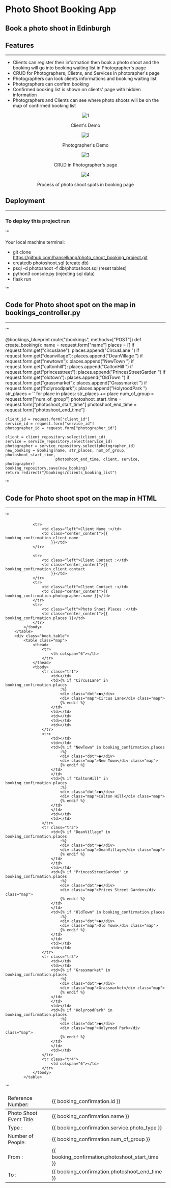 # Photo Shoot Booking App
## Book a photo shoot in Edinburgh

## Features
----------
* Clients can register their information then book a photo shoot and the booking will go into booking waiting list in Photographer's page
* CRUD for Photographers, Clietns, and Services in photorapher's page
* Photographers can look clients informations and booking waiting list
* Photographers can confirm booking
* Confirmed booking list is shown on clients' page with hidden information
* Photographers and Clients can see where photo shoots will be on the map of confirmed booking list

<div align="center">

![1](https://user-images.githubusercontent.com/43307207/166240099-abe35a13-3fb6-4415-b891-cd6bc8369702.gif)

  Client's Demo

![2](https://user-images.githubusercontent.com/43307207/166240124-14bd6e2e-4ea9-4a8c-9ffb-eb2db5bdcebf.gif)
  
  Photographer's Demo

![3](https://user-images.githubusercontent.com/43307207/166240150-05c530e4-4e5c-4f4d-8f99-9988dc14268e.gif)

  CRUD in Photographer's page

![4](https://user-images.githubusercontent.com/43307207/166240205-0a877c0e-4bd1-4f02-8c88-2a699197874e.gif)
            
  Process of photo shoot spots in booking page
            
</div>


## Deployment
----------
### To deploy this project run

'''

Your local machine terminal:
- git clone https://github.com/hanselkang/photo_shoot_booking_project.git
- createdb photoshoot.sql (create db)
- psql -d photoshoot -f db/photoshoot.sql (reset tables)
- python3 console.py (injecting sql data)
- flask run

'''

## Code for Photo shoot spot on the map in bookings_controller.py
----------

'''

@bookings_blueprint.route("/bookings", methods=["POST"])
def create_booking():
    name = request.form["name"]
    places = []
    if request.form.get("circuslane"):
        places.append("CircusLane ")
    if request.form.get("deanvillage"):
        places.append("DeanVillage ")
    if request.form.get("newtown"):
        places.append("NewTown ")
    if request.form.get("caltonhill"):
        places.append("CaltonHill ")
    if request.form.get("princesstreet"):
        places.append("PrincesStreetGarden ")
    if request.form.get("oldtown"):
        places.append("OldTown ")
    if request.form.get("grassmarket"):
        places.append("Grassmarket ")
    if request.form.get("holyroodpark"):
        places.append("HolyroodPark ")
    str_places = ''
    for place in places:
        str_places += place
    num_of_group = request.form["num_of_group"]
    photoshoot_start_time = request.form["photoshoot_start_time"]
    photoshoot_end_time = request.form["photoshoot_end_time"]

    client_id = request.form["client_id"]
    service_id = request.form["service_id"]
    photographer_id = request.form["photographer_id"]

    client = client_repository.select(client_id)
    service = service_repository.select(service_id)
    photographer = service_repository.select(photographer_id)
    new_booking = Booking(name, str_places, num_of_group, photoshoot_start_time,
                          photoshoot_end_time, client, service, photographer)
    booking_repository.save(new_booking)
    return redirect("/bookings/clients_booking_list")
   
'''


## Code for Photo shoot spot on the map in HTML
----------

'''

<table class="list">
            <thead>
                <tr>
                    <td class="left">Reference Number:</td>
                    <td class="center_content">{{ booking_confirmation.id }}</td>
                </tr>
            </thead>
            <tbody>
                <tr>
                    <td class="left">Photo Shoot Event Title:</td>
                    <td class="center_content">{{ booking_confirmation.name }}</td>
                </tr>
                <tr>
                    <td class="left">Type :</td>
                    <td class="center_content">{{ booking_confirmation.service.photo_type }}</td>
                </tr>
                <tr>
                    <td class="left">Number of People:</td>
                    <td class="center_content">{{ booking_confirmation.num_of_group }}</td>
                </tr>
                <tr>
                    <td class="left">From : </td>
                    <td class="center_content">{{ booking_confirmation.photoshoot_start_time }}</td>
                </tr>
                <tr>
                    <td class="left">To :</td>
                    <td class="center_content">{{ booking_confirmation.photoshoot_end_time }}</td>
                </tr>

                <tr>
                    <td class="left">Client Name :</td>
                    <td class="center_content">{{ booking_confirmation.client.name
                        }}</td>
                </tr>

                <tr>
                    <td class="left">Client Contact :</td>
                    <td class="center_content">{{ booking_confirmation.client.contact
                        }}</td>
                </tr>
                <tr>
                    <td class="left">Client Contact :</td>
                    <td class="center_content">{{ booking_confirmation.photographer.name }}</td>
                </tr>
                <tr>
                    <td class="left">Photo Shoot Places :</td>
                    <td class="center_content">{{ booking_confirmation.places }}</td>
                </tr>
            </tbody>
        </table>
        <div class="book_table">
            <table class="map">
                <thead>
                    <tr>
                        <th colspan="6"></th>
                    </tr>
                </thead>
                <tbody>
                    <tr class="tr1">
                        <td></td>
                        <td>{% if "CircusLane" in booking_confirmation.places
                            :%}
                            <div class="dot">●</div>
                            <div class="map">Circus Lane</div class="map">
                            {% endif %}
                        </td>
                        <td></td>
                        <td></td>
                        <td></td>
                        <td></td>
                    </tr>
                    <tr>
                        <td></td>
                        <td></td>
                        <td>{% if "NewTown" in booking_confirmation.places
                            :%}
                            <div class="dot">●</div>
                            <div class="map">New Town</div class="map">
                            {% endif %}
                        </td>
                        </td>
                        <td>{% if "CaltonHill" in booking_confirmation.places
                            :%}
                            <div class="dot">●</div>
                            <div class="map">Calton Hill</div class="map">
                            {% endif %}
                        </td>
                        </td>
                        <td></td>
                        <td></td>
                    </tr>
                    <tr class="tr3">
                        <td>{% if "DeanVillage" in booking_confirmation.places
                            :%}
                            <div class="dot">●</div>
                            <div class="map">DeanVillage</div class="map">
                            {% endif %}
                        </td>
                        </td>
                        <td></td>
                        <td>{% if "PrincesStreetGarden" in booking_confirmation.places
                            :%}
                            <div class="dot">●</div>
                            <div class="map">Prices Street Garden</div class="map">
                            {% endif %}
                        </td>
                        </td>
                        <td>{% if "OldTown" in booking_confirmation.places
                            :%}
                            <div class="dot">●</div>
                            <div class="map">Old Town</div class="map">
                            {% endif %}
                        </td>
                        </td>
                        <td></td>
                        <td></td>
                    </tr>
                    <tr class="tr3">
                        <td></td>
                        <td></td>
                        <td>{% if "Grassmarket" in booking_confirmation.places
                            :%}
                            <div class="dot">●</div>
                            <div class="map">Grassmarket</div class="map">
                            {% endif %}
                        </td>
                        </td>
                        <td></td>
                        <td>{% if "HolyroodPark" in booking_confirmation.places
                            :%}
                            <div class="dot">●</div>
                            <div class="map">Holyrood Park</div class="map">
                            {% endif %}
                        </td>
                        </td>
                        <td></td>
                    </tr>
                    <tr class="tr4">
                        <td colspan="6"></td>
                    </tr>
                </tbody>
            </table>
            
 
'''
